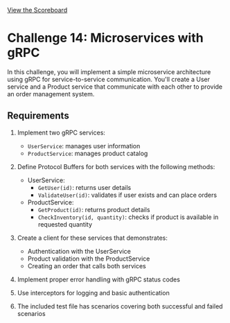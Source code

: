 [View the Scoreboard](SCOREBOARD.md)

# Challenge 14: Microservices with gRPC

In this challenge, you will implement a simple microservice architecture using gRPC for service-to-service communication. You'll create a User service and a Product service that communicate with each other to provide an order management system.

## Requirements

1. Implement two gRPC services:
   - `UserService`: manages user information  
   - `ProductService`: manages product catalog  
   
2. Define Protocol Buffers for both services with the following methods:
   - UserService:
     - `GetUser(id)`: returns user details
     - `ValidateUser(id)`: validates if user exists and can place orders
   - ProductService:
     - `GetProduct(id)`: returns product details
     - `CheckInventory(id, quantity)`: checks if product is available in requested quantity
     
3. Create a client for these services that demonstrates:
   - Authentication with the UserService
   - Product validation with the ProductService
   - Creating an order that calls both services
   
4. Implement proper error handling with gRPC status codes
5. Use interceptors for logging and basic authentication
6. The included test file has scenarios covering both successful and failed scenarios 